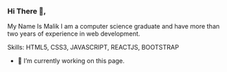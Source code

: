 ### Hi There 👋,
My Name Is Malik
I am a computer science graduate and have more than two years of experience in web development.

Skills: HTML5, CSS3, JAVASCRIPT, REACTJS, BOOTSTRAP

- 🔭 I’m currently working on this page. 

